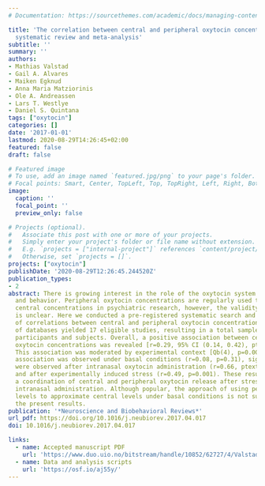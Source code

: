 ```yaml
---
# Documentation: https://sourcethemes.com/academic/docs/managing-content/

title: 'The correlation between central and peripheral oxytocin concentrations: a
  systematic review and meta-analysis'
subtitle: ''
summary: ''
authors:
- Mathias Valstad
- Gail A. Alvares
- Maiken Egknud
- Anna Maria Matziorinis
- Ole A. Andreassen
- Lars T. Westlye
- Daniel S. Quintana
tags: ["oxytocin"]
categories: []
date: '2017-01-01'
lastmod: 2020-08-29T14:26:45+02:00
featured: false
draft: false

# Featured image
# To use, add an image named `featured.jpg/png` to your page's folder.
# Focal points: Smart, Center, TopLeft, Top, TopRight, Left, Right, BottomLeft, Bottom, BottomRight.
image:
  caption: ''
  focal_point: ''
  preview_only: false

# Projects (optional).
#   Associate this post with one or more of your projects.
#   Simply enter your project's folder or file name without extension.
#   E.g. `projects = ["internal-project"]` references `content/project/deep-learning/index.md`.
#   Otherwise, set `projects = []`.
projects: ["oxytocin"]
publishDate: '2020-08-29T12:26:45.244520Z'
publication_types:
- 2
abstract: There is growing interest in the role of the oxytocin system in social cognition
  and behavior. Peripheral oxytocin concentrations are regularly used to approximate
  central concentrations in psychiatric research, however, the validity of this approach
  is unclear. Here we conducted a pre-registered systematic search and meta-analysis
  of correlations between central and peripheral oxytocin concentrations. A search
  of databases yielded 17 eligible studies, resulting in a total sample size of 516
  participants and subjects. Overall, a positive association between central and peripheral
  oxytocin concentrations was revealed [r=0.29, 95% CI (0.14, 0.42), ptextless0.0001].
  This association was moderated by experimental context [Qb(4), p=0.003]. While no
  association was observed under basal conditions (r=0.08, p=0.31), significant associations
  were observed after intranasal oxytocin administration (r=0.66, ptextless0.0001),
  and after experimentally induced stress (r=0.49, p=0.001). These results indicate
  a coordination of central and peripheral oxytocin release after stress and after
  intranasal administration. Although popular, the approach of using peripheral oxytocin
  levels to approximate central levels under basal conditions is not supported by
  the present results.
publication: '*Neuroscience and Biobehavioral Reviews*'
url_pdf: https://doi.org/10.1016/j.neubiorev.2017.04.017
doi: 10.1016/j.neubiorev.2017.04.017

links:
  - name: Accepted manuscript PDF
    url: 'https://www.duo.uio.no/bitstream/handle/10852/62727/4/Valstad-et-al-NBR.pdf'
  - name: Data and analysis scripts
    url: 'https://osf.io/aj55y/'
---
```

